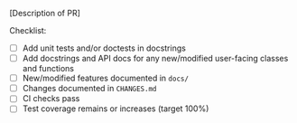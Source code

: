 [Description of PR]

Checklist:

* [ ] Add unit tests and/or doctests in docstrings
* [ ] Add docstrings and API docs for any new/modified user-facing classes and functions
* [ ] New/modified features documented in `docs/`
* [ ] Changes documented in `CHANGES.md`
* [ ] CI checks pass
* [ ] Test coverage remains or increases (target 100%)
